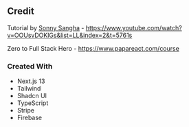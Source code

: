 ## Credit
Tutorial by [Sonny Sangha](https://www.youtube.com/@SonnySangha) - https://www.youtube.com/watch?v=OOUsvDOKlGs&list=LL&index=2&t=5761s

Zero to Full Stack Hero - https://www.papareact.com/course

### Created With
- Next.js 13
- Tailwind
- Shadcn UI
- TypeScript
- Stripe
- Firebase

